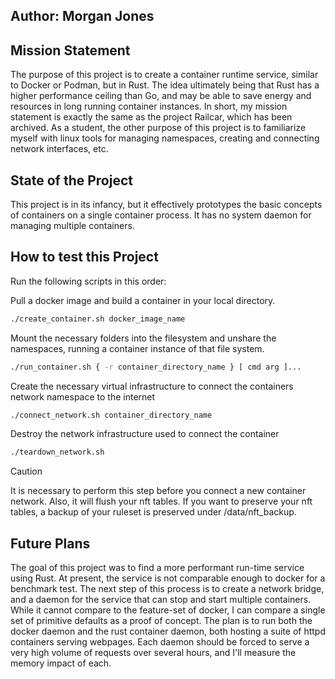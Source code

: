 ## Author: Morgan Jones

## Mission Statement
The purpose of this project is to create a container runtime service, similar to Docker or Podman, but in Rust. The idea ultimately being that Rust has a higher performance ceiling than Go, and may be able to save energy and resources in long running container instances. In short, my mission statement is exactly the same as the project Railcar, which has been archived. As a student, the other purpose of this project is to familiarize myself with linux tools for managing namespaces, creating and connecting network interfaces, etc.

## State of the Project
This project is in its infancy, but it effectively prototypes the basic concepts of containers on a single container process. It has no system daemon for managing multiple containers.

## How to test this Project
Run the following scripts in this order:

Pull a docker image and build a container in your local directory.
```bash
./create_container.sh docker_image_name
```

Mount the necessary folders into the filesystem and unshare the namespaces, running a container instance of that file system.
```bash
./run_container.sh { -r container_directory_name } [ cmd arg ]...
```

Create the necessary virtual infrastructure to connect the containers network namespace to the internet
```bash
./connect_network.sh container_directory_name
``` 

Destroy the network infrastructure used to connect the container
```bash
./teardown_network.sh
```

> [!CAUTION]
> It is necessary to perform this step before you connect a new container network. Also, it will flush your nft tables. If you want to preserve your nft tables, a backup of your ruleset is preserved under /data/nft_backup.

## Future Plans
The goal of this project was to find a more performant run-time service using Rust. At present, the service is not comparable enough to docker for a benchmark test. The next step of this process is to create a network bridge, and a daemon for the service that can stop and start multiple containers. While it cannot compare to the feature-set of docker, I can compare a single set of primitive defaults as a proof of concept. The plan is to run both the docker daemon and the rust container daemon, both hosting a suite of httpd containers serving webpages. Each daemon should be forced to serve a very high volume of requests over several hours, and I'll measure the memory impact of each.
